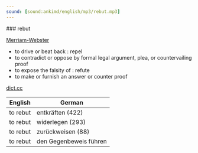 ```yaml
---
sound: [sound:ankimd/english/mp3/rebut.mp3]
---
```


\### rebut

[Merriam-Webster](https://www.merriam-webster.com/dictionary/rebut)

- to drive or beat back : repel
- to contradict or oppose by formal legal argument, plea, or countervailing proof
- to expose the falsity of : refute
- to make or furnish an answer or counter proof

[dict.cc](https://www.dict.cc/rebut)

| English        | German       |
| -------------- | ------------ |
| to rebut | entkräften (422) |
| to rebut | widerlegen (293) |
| to rebut | zurückweisen (88) |
| to rebut | den Gegenbeweis führen |
